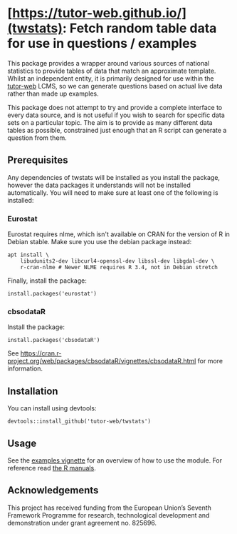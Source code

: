 # [https://tutor-web.github.io/](twstats): Fetch random table data for use in questions / examples

This package provides a wrapper around various sources of national statistics
to provide tables of data that match an approximate template. Whilst an
independent entity, it is primarily designed for use within the
[tutor-web](https://tutor-web.info/) LCMS, so we can generate questions based
on actual live data rather than made up examples.

This package does not attempt to try and provide a complete interface to every
data source, and is not useful if you wish to search for specific data sets on
a particular topic. The aim is to provide as many different data tables as
possible, constrained just enough that an R script can generate a question from
them.

## Prerequisites

Any dependencies of twstats will be installed as you install the package,
however the data packages it understands will not be installed automatically.
You will need to make sure at least one of the following is installed:

### Eurostat

Eurostat requires nlme, which isn't available on CRAN for the version of R in Debian stable.
Make sure you use the debian package instead:

```
apt install \
    libudunits2-dev libcurl4-openssl-dev libssl-dev libgdal-dev \
    r-cran-nlme # Newer NLME requires R 3.4, not in Debian stretch
```

Finally, install the package:

```
install.packages('eurostat')
```

### cbsodataR

Install the package:

```
install.packages('cbsodataR')
```

See https://cran.r-project.org/web/packages/cbsodataR/vignettes/cbsodataR.html for more information.

## Installation

You can install using devtools:

```
devtools::install_github('tutor-web/twstats')
```

## Usage

See the [examples vignette](https://tutor-web.github.io/twstats/articles/examples.html)
for an overview of how to use the module. For reference read [the R manuals](https://tutor-web.github.io/twstats/reference/index.html).

## Acknowledgements

This project has received funding from the European Union’s Seventh Framework
Programme for research, technological development and demonstration under grant
agreement no. 825696.

